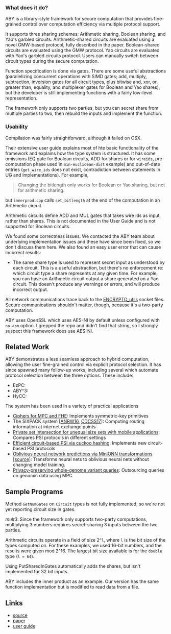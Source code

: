 
### What does it do?
ABY is a library-style framework for secure computation that provides fine-grained control over computation efficiency via multiple protocol support. 

It supports three sharing schemes: Arithmetic sharing, Boolean sharing, and Yao's garbled circuits. Arithmetic-shared circuits are evaluated using a novel GMW-based protocol, fully described in the paper. Boolean-shared circuits are evaluated using the GMW protocol. Yao circuits are evaluated with Yao's garbled circuits protocol. Users can manually switch between circuit types during the secure computation. 

Function specification is done via gates. There are some useful abstractions (parallelizing concurrent operations with SIMD gates; add, multiply, subtraction, inversion gates for all circuit types, plus bitwise and, xor, or, greater than, equality, and multiplexer gates for Boolean and Yao shares), but the developer is still implementing functions with a fairly low-level representation.

The framework only supports two parties, but you can secret share from multiple parties to two, then rebuild the inputs and implement the function.

### Usability
Compilation was fairly straightforward, although it failed on OSX.

Their extensive user guide explains most of hte basic functionality of the framework and explains how the type system is structured.
It has some omissions (EQ gate for Boolean circuits, ADD for shares or for `wireids`, pre-computation phase used in `min-euclidean-dist` example) and out-of-date entries (`get_wire_ids` does not exist, contradiction between statements in UG and implementations). For example,
> Changing the bitlength only works for Boolean or Yao sharing, but not for arithmetic sharing.

but `innerprod.cpp` calls `set_bitlength` at the end of the computation in an Arithmetic circuit.

Arithmetic circuits define ADD and MUL gates that takes wire ids as input, rather than shares. This is not documented in the User Guide and is not supported for Boolean circuits.

We found some correctness issues. We contacted the ABY team about underlying implementation issues and these have since been fixed, so we don't discuss them here. We also found an easy user error that can cause incorrect results:

- The same share type is used to represent secret input as understood by each circuit. This is a useful abstraction, but there's no enforcement re: which circuit type a share represents at any given time. For example, you can have an Arithmetic circuit output a share generated on a Yao circuit. This doesn't produce any warnings or errors, and will produce incorrect output. 


All network communications trace back to the [ENCRYPTO_utils](https://github.com/encryptogroup/ENCRYPTO_utils) socket files. Secure communications shouldn't matter, though, because it's a two-party computation.

ABY uses OpenSSL which uses AES-NI by default unless configured with `no-asm` option. I grepped the repo and didn't find that string, so I strongly suspect this framework does use AES-NI.

## Related Work
ABY demonstrates a less seamless approach to hybrid computation, allowing the user fine-grained control via explicit protocol selection. It has since spawned many follow-up works, including several which automate protocol selection between the three options. These include:
- EzPC:
- ABY^3:
- HyCC:

The system has been used in a variety of practical applications
- [Ciphers for MPC and FHE](https://eprint.iacr.org/2016/687.pdf): Implements symmetric-key primitives
- The SIXPACK system [[ANRW16](https://irtf.org/anrw/2016/anrw16-final5.pdf), [CDCSS17](https://mcanini.github.io/papers/sixpack.conext17.pdf)]: Computing routing information at internet exchange points
- [Private set intersection for unequal size sets with mobile applications](https://eprint.iacr.org/2017/670.pdf): Compares PSI protocols in different settings
- [Efficient circuit-based PSI via cuckoo hashing](https://eprint.iacr.org/2018/120.pdf): Implements new circuit-based PSI protocols
- [Oblivious neural network predictions via MiniONN transformations](https://eprint.iacr.org/2017/452.pdf) [[source](https://github.com/SSGAalto/minionn)]: Transforms neural nets to oblivious neural nets without changing model training.
- [Privacy-preserving whole-genome variant queries](https://thomaschneider.de/papers/DHSS17.pdf): Outsourcing queries on genomic data using MPC

## Sample Programs
Method `GetNumGates` on `Circuit` types is not fully implemented, so we're not yet reporting circuit size in gates.

_mult3_:
Since the framework only supports two-party computations, multiplying 3 numbers requires secret-sharing 3 inputs between the two parties.

Arithmetic circuits operate in a field of size 2^`l`, where `l` is the bit size of the types computed on. For these examples, we used 16-bit numbers, and the results were given mod 2^16. The largest bit size available is for the `double` type (`l = 64`).

Using PutSharedInGates automatically adds the shares, but isn't implemented for 32 bit inputs.


ABY includes the inner product as an example. Our version has the same function implementation but is modified to read data from a file.


## Links
- [source](https://github.com/encryptogroup/ABY)
- [paper](http://thomaschneider.de/papers/DSZ15.pdf)
- [user guide](https://www.encrypto.informatik.tu-darmstadt.de/fileadmin/user_upload/Group_ENCRYPTO/code/ABY/devguide.pdf)